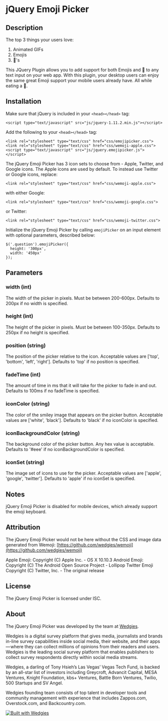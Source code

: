# jQuery Emoji Picker #

## Description ##

The top 3 things your users love:

1. Animated GIFs
2. Emojis
3. 🍩's

This JQuery Plugin allows you to add support for both Emojis and 🍩 to any text input on your web app.  With this plugin, your desktop users can enjoy the same great Emoji support your mobile users already have. All while eating a 🍩.

## Installation ##

Make sure that jQuery is included in your `<head></head>` tag:

	<script type="text/javascript" src="js/jquery-1.11.2.min.js"></script>

Add the following to your `<head></head>` tag:

	<link rel="stylesheet" type="text/css" href="css/emojipicker.css">
	<link rel="stylesheet" type="text/css" href="css/wemoji-apple.css">
	<script type="text/javascript" src="js/jquery.emojipicker.js"></script>

The jQuery Emoji Picker has 3 icon sets to choose from - Apple, Twitter, and Google icons. The Apple icons are used by default. To instead use Twitter or Google icons, replace:

	<link rel="stylesheet" type="text/css" href="css/wemoji-apple.css">

with either Google:

	<link rel="stylesheet" type="text/css" href="css/wemoji-google.css">

or Twitter:

	<link rel="stylesheet" type="text/css" href="css/wemoji-twitter.css">

Initialize the jQuery Emoji Picker by calling `emojiPicker` on an input element with optional parameters, described below:

	$('.question').emojiPicker({
	  height: '300px',
	  width: '450px'
	});

## Parameters ##

### width (int) ###
The width of the picker in pixels. Must be between 200-600px. Defaults to 200px if no width is specified.

### height (int) ###
The height of the picker in pixels. Must be between 100-350px. Defaults to 250px if no height is specified.

### position (string) ###
The position of the picker relative to the icon. Acceptable values are ['top', 'bottom', 'left', 'right']. Defaults to 'top' if no position is specified.

### fadeTime (int) ###
The amount of time in ms that it will take for the picker to fade in and out. Defaults to 100ms if no fadeTime is specified.

### iconColor (string) ###
The color of the smiley image that appears on the picker button. Acceptable values are ['white', 'black']. Defaults to 'black' if no iconColor is specified.

### iconBackgroundColor (string) ###
The background color of the picker button. Any hex value is acceptable. Defaults to '#eee' if no iconBackgroundColor is specified.

### iconSet (string) ###
The image set of icons to use for the picker. Acceptable values are ['apple', 'google', 'twitter']. Defaults to 'apple' if no iconSet is specified.

## Notes ##

jQuery Emoji Picker is disabled for mobile devices, which already support the emoji keyboard.

## Attribution ##

The jQuery Emoji Picker would not be here without the CSS and image data generated from Wemoji:
[https://github.com/wedgies/wemoji](https://github.com/wedgies/wemoji)

Apple Emoji: Copyright (C) Apple Inc. - OS X 10.10.3
Android Emoji: Copyright (C) The Android Open Source Project - Lollipop
Twitter Emoji Copyright (C) Twitter, Inc. - The original release

## License ##

The jQuery Emoji Picker is licensed under ISC.

## About ##

The jQuery Emoji Picker was developed by the team at [Wedgies](http://www.wedgies.com).

Wedgies is a digital survey platform that gives media, journalists and brands in-line survey capabilities inside social media, their website, and their apps — where they can collect millions of opinions from their readers and users. Wedgies is the leading social survey platform that enables publishers to collect survey respondents directly within social media streams.

Wedgies, a darling of Tony Hsieh’s Las Vegas’ Vegas Tech Fund, is backed by an all-star list of investors including Greycroft, Advancit Capital, MESA Ventures, Knight Foundation, kbs+ Ventures, Battle Born Ventures, Twilio, 500 Startups and SV Angel.

Wedgies founding team consists of top talent in developer tools and community management with experience that includes Zappos.com, Overstock.com, and Backcountry.com.

[![Built with Wedgies](https://d3v9r9uda02hel.cloudfront.net/production/1.55.17/img/built-with-wedgies.png)](http://wedgies.com)
